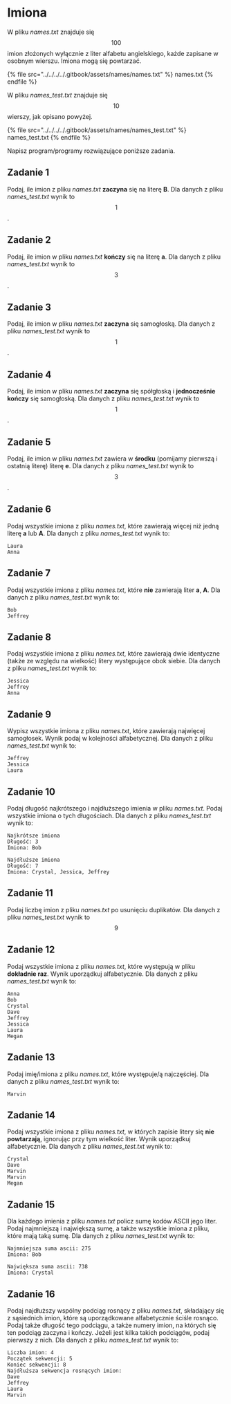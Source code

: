 # Imiona

W pliku *names.txt* znajduje się $$100$$ imion złożonych wyłącznie z liter alfabetu angielskiego, każde zapisane w osobnym wierszu. Imiona mogą się powtarzać.

{% file src="../../../../.gitbook/assets/names/names.txt" %}
names.txt
{% endfile %}

W pliku *names_test.txt* znajduje się $$10$$ wierszy, jak opisano powyżej.

{% file src="../../../../.gitbook/assets/names/names_test.txt" %}
names_test.txt
{% endfile %}

Napisz program/programy rozwiązujące poniższe zadania.

## Zadanie 1

Podaj, ile imion z pliku *names.txt* **zaczyna** się na literę **B**. Dla danych z pliku *names_test.txt* wynik to $$1$$.

## Zadanie 2

Podaj, ile imion w pliku *names.txt* **kończy** się na literę **a**. Dla danych z pliku *names_test.txt* wynik to $$3$$.

## Zadanie 3

Podaj, ile imion w pliku *names.txt* **zaczyna** się samogłoską. Dla danych z pliku *names_test.txt* wynik to $$1$$.

## Zadanie 4

Podaj, ile imion w pliku *names.txt* **zaczyna** się spółgłoską i **jednocześnie** **kończy** się samogłoską. Dla danych z pliku *names_test.txt* wynik to $$1$$.

## Zadanie 5

Podaj, ile imion w pliku *names.txt* zawiera w **środku** (pomijamy pierwszą i ostatnią literę) literę **e**. Dla danych z pliku *names_test.txt* wynik to $$3$$.

## Zadanie 6

Podaj wszystkie imiona z pliku *names.txt*, które zawierają więcej niż jedną literę **a** lub **A**. Dla danych z pliku *names_test.txt* wynik to:

```
Laura
Anna
```

## Zadanie 7

Podaj wszystkie imiona z pliku *names.txt*, które **nie** zawierają liter **a**, **A**. Dla danych z pliku *names_test.txt* wynik to:

```
Bob
Jeffrey
```

## Zadanie 8

Podaj wszystkie imiona z pliku *names.txt*, które zawierają dwie identyczne (także ze względu na wielkość) litery występujące obok siebie. Dla danych z pliku *names_test.txt* wynik to:

```
Jessica
Jeffrey
Anna
```

## Zadanie 9

Wypisz wszystkie imiona z pliku *names.txt*, które zawierają najwięcej samogłosek. Wynik podaj w kolejności alfabetycznej. Dla danych z pliku *names_test.txt* wynik to:

```
Jeffrey
Jessica
Laura
```

## Zadanie 10

Podaj długość najkrótszego i najdłuższego imienia w pliku *names.txt*. Podaj wszystkie imiona o tych długościach. Dla danych z pliku *names_test.txt* wynik to:

```
Najkrótsze imiona
Długość: 3
Imiona: Bob

Najdłuższe imiona
Długość: 7
Imiona: Crystal, Jessica, Jeffrey
```
 
## Zadanie 11

Podaj liczbę imion z pliku *names.txt* po usunięciu duplikatów. Dla danych z pliku *names_test.txt* wynik to $$9$$

## Zadanie 12

Podaj wszystkie imiona z pliku *names.txt*, które występują w pliku **dokładnie raz**. Wynik uporządkuj alfabetycznie. Dla danych z pliku *names_test.txt* wynik to:

```
Anna
Bob
Crystal
Dave
Jeffrey
Jessica
Laura
Megan
```

## Zadanie 13

Podaj imię/imiona z pliku *names.txt*, które występuje/ą najczęściej. Dla danych z pliku *names_test.txt* wynik to:

```
Marvin
```

## Zadanie 14

Podaj wszystkie imiona z pliku *names.txt*, w których zapisie litery się **nie powtarzają**, ignorując przy tym wielkość liter. Wynik uporządkuj alfabetycznie. Dla danych z pliku *names_test.txt* wynik to:

```
Crystal
Dave
Marvin
Marvin
Megan
```

## Zadanie 15

Dla każdego imienia z pliku *names.txt* policz sumę kodów ASCII jego liter. Podaj najmniejszą i największą sumę, a także wszystkie imiona z pliku, które mają taką sumę. Dla danych z pliku *names_test.txt* wynik to:

```
Najmniejsza suma ascii: 275
Imiona: Bob

Największa suma ascii: 738
Imiona: Crystal
```

## Zadanie 16

Podaj najdłuższy wspólny podciąg rosnący z pliku *names.txt*, składający się z sąsiednich imion, które są uporządkowane alfabetycznie ściśle rosnąco. Podaj także długość tego podciągu, a także numery imion, na których się ten podciąg zaczyna i kończy. Jeżeli jest kilka takich podciągów, podaj pierwszy z nich. Dla danych z pliku *names_test.txt* wynik to:

```
Liczba imion: 4
Początek sekwencji: 5
Koniec sekwencji: 8
Najdłuższa sekwencja rosnących imion:
Dave
Jeffrey
Laura
Marvin
```

